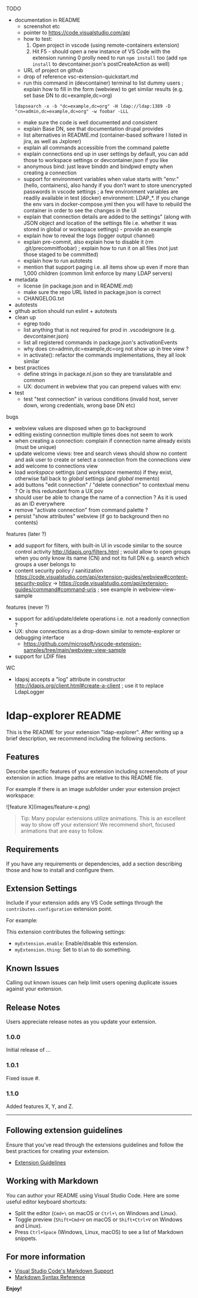TODO
- documentation in README
  - screenshot etc
  - pointer to https://code.visualstudio.com/api
  - how to test:
    1. Open project in vscode (using remote-containers extension)
    2. Hit F5 - should open a new instance of VS Code with the extension running
    0 prolly need to run `npm install` too (add `npm install` to devcontainer.json's postCreateAction as well)
  - URL of project on github
  - drop of reference vsc-extension-quickstart.md
  - run this command in (devcontainer) terminal to list dummy users ; explain how to fill in the form (webview) to get similar results (e.g. set base DN to dc=example,dc=org)
  ```
  ldapsearch -x -b "dc=example,dc=org" -H ldap://ldap:1389 -D "cn=admin,dc=example,dc=org" -w foobar -LLL
  ```
  - make sure the code is well documented and consistent
  - explain Base DN, see that documentation drupal provides
  - list alternatives in README.md (container-based software I listed in jira, as well as Jxplorer)
  - explain all commands accessible from the command palette
  - explain connections end up in user settings by default, you can add those to workspace settings or devcontainer.json if you like
  - anonymous bind: just leave binddn and bindpwd empty when creating a connection
  - support for environment variables when value starts with "env:" (hello, containers), also handy if you don't want to store unencrypted passwords in vscode settings ; a few environment variables are readily available in test (docker) environment: LDAP_*. If you change the env vars in docker-compose.yml then you will have to rebuild the container in order to see the changes in the UI
  - explain that connection details are added to the settings" (along with JSON object and location of the settings file i.e. whether it was stored in global or workspace settings) - provide an example
  - explain how to reveal the logs (logger output channel)
  - explain pre-commit, also explain how to disable it (rm .git/precommitfoobar) ; explain how to run it on all files (not just those staged to be committed)
  - explain how to run autotests
  - mention that support paging i.e. all items show up even if more than 1,000 children (common limit enforce by many LDAP servers)
- metadata
  - license (in package.json and in README.md)
  - make sure the repo URL listed in package.json is correct
  - CHANGELOG.txt
- autotests
- github action should run eslint + autotests
- clean up
  - egrep todo
  - list anything that is not required for prod in .vscodeignore (e.g. devcontainer.json)
  - list all registered commands in package.json's activationEvents
  - why does cn=admin,dc=example,dc=org not show up in tree view ?
  - in activate(): refactor the commands implementations, they all look similar
- best practices
  - define strings in package.nl.json so they are translatable and common
  - UX: document in webview that you can prepend values with env:
- test
  - test "test connection" in various conditions (invalid host, server down, wrong credentials, wrong base DN etc)

bugs
  - webview values are disposed when go to background
  - editing existing connection multiple times does not seem to work
  - when creating a connection: complain if connection name already exists (must be unique)
  - update welcome views: tree and search views should show no content and ask user to create or select a connection from the connections view
  - add welcome to connections view
  - load *workspace* settings (and *workspace* memento) if they exist, otherwise fall back to *global* settings (and *global* memento)
  - add buttons "edit connection" / "delete connection" to contextual menu ? Or is this redundant from a UX pov
  - should user be able to change the name of a connection ? As it is used as an ID everywhere
  - remove "activate connection" from command palette ?
  - persist "show attributes" webview (if go to background then no contents)

features (later ?)
- add support for filters, with built-in UI in vscode similar to the source control activity http://ldapjs.org/filters.html ; would allow to open groups when you only know its name (CN) and not its full DN e.g. search which groups a user belongs to
- content security policy / sanitization https://code.visualstudio.com/api/extension-guides/webview#content-security-policy -> https://code.visualstudio.com/api/extension-guides/command#command-uris ; see example in webview-view-sample

features (never ?)
- support for add/update/delete operations i.e. not a readonly connection ?
- UX: show connections as a drop-down similar to remote-explorer or debugging interface
  - https://github.com/microsoft/vscode-extension-samples/tree/main/webview-view-sample
- support for LDIF files

WC
- ldapsj accepts a "log" attribute in constructor http://ldapjs.org/client.html#create-a-client ; use it to replace LdapLogger

# ldap-explorer README

This is the README for your extension "ldap-explorer". After writing up a brief description, we recommend including the following sections.

## Features

Describe specific features of your extension including screenshots of your extension in action. Image paths are relative to this README file.

For example if there is an image subfolder under your extension project workspace:

\!\[feature X\]\(images/feature-x.png\)

> Tip: Many popular extensions utilize animations. This is an excellent way to show off your extension! We recommend short, focused animations that are easy to follow.

## Requirements

If you have any requirements or dependencies, add a section describing those and how to install and configure them.

## Extension Settings

Include if your extension adds any VS Code settings through the `contributes.configuration` extension point.

For example:

This extension contributes the following settings:

* `myExtension.enable`: Enable/disable this extension.
* `myExtension.thing`: Set to `blah` to do something.

## Known Issues

Calling out known issues can help limit users opening duplicate issues against your extension.

## Release Notes

Users appreciate release notes as you update your extension.

### 1.0.0

Initial release of ...

### 1.0.1

Fixed issue #.

### 1.1.0

Added features X, Y, and Z.

---

## Following extension guidelines

Ensure that you've read through the extensions guidelines and follow the best practices for creating your extension.

* [Extension Guidelines](https://code.visualstudio.com/api/references/extension-guidelines)

## Working with Markdown

You can author your README using Visual Studio Code. Here are some useful editor keyboard shortcuts:

* Split the editor (`Cmd+\` on macOS or `Ctrl+\` on Windows and Linux).
* Toggle preview (`Shift+Cmd+V` on macOS or `Shift+Ctrl+V` on Windows and Linux).
* Press `Ctrl+Space` (Windows, Linux, macOS) to see a list of Markdown snippets.

## For more information

* [Visual Studio Code's Markdown Support](http://code.visualstudio.com/docs/languages/markdown)
* [Markdown Syntax Reference](https://help.github.com/articles/markdown-basics/)

**Enjoy!**
